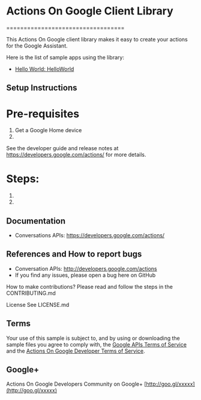 # Actions On Google Client Library
==================================

This Actions On Google client library makes it easy to create your actions for the Google Assistant.


Here is the list of sample apps using the library:
* [Hello World: HelloWorld](https://github.com/actions-on-google/helloworld)


## Setup Instructions

# Pre-requisites
 1. Get a Google Home device
 2.

See the developer guide and release notes at https://developers.google.com/actions/ for more details.

# Steps:
 1.
 2.

## Documentation
* Conversations APIs: https://developers.google.com/actions/

## References and How to report bugs
* Conversation APIs: http://developers.google.com/actions
* If you find any issues, please open a bug here on GitHub

How to make contributions?
Please read and follow the steps in the CONTRIBUTING.md

License
See LICENSE.md

## Terms
Your use of this sample is subject to, and by using or downloading the sample files you agree to comply with, the [Google APIs Terms of Service](https://developers.google.com/terms/) and the [Actions On Google Developer Terms of Service](https://developers.google.com/actions/docs/terms/).

## Google+
 Actions On Google Developers Community on Google+ [http://goo.gl/xxxxx](http://goo.gl/xxxxx)
